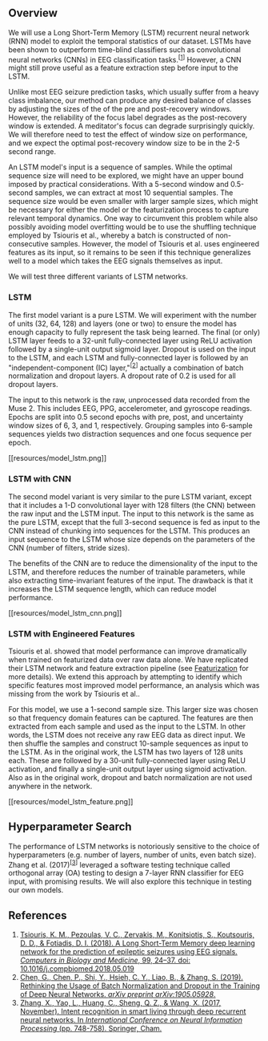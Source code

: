 ## Overview
We will use a Long Short-Term Memory (LSTM) recurrent neural network (RNN) model to exploit the temporal statistics of our dataset. LSTMs have been shown to outperform time-blind classifiers such as convolutional neural networks (CNNs) in EEG classification tasks.<sup>[[1](https://www.sciencedirect.com/science/article/pii/S001048251830132X#cebib0010)]</sup> However, a CNN might still prove useful as a feature extraction step before input to the LSTM.

Unlike most EEG seizure prediction tasks, which usually suffer from a heavy class imbalance, our method can produce any desired balance of classes by adjusting the sizes of the of the pre and post-recovery windows. However, the reliability of the focus label degrades as the post-recovery window is extended. A meditator's focus can degrade surprisingly quickly. We will therefore need to test the effect of window size on performance, and we expect the optimal post-recovery window size to be in the 2-5 second range.

An LSTM model's input is a sequence of samples. While the optimal sequence size will need to be explored, we might have an upper bound imposed by practical considerations. With a 5-second window and 0.5-second samples, we can extract at most 10 sequential samples. The sequence size would be even smaller with larger sample sizes, which might be necessary for either the model or the featurization process to capture relevant temporal dynamics. One way to circumvent this problem while also possibly avoiding model overfitting would be to use the shuffling technique employed by Tsiouris et al., whereby a batch is constructed of non-consecutive samples. However, the model of Tsiouris et al. uses engineered features as its input, so it remains to be seen if this technique generalizes well to a model which takes the EEG signals themselves as input.

We will test three different variants of LSTM networks.

### LSTM
The first model variant is a pure LSTM. We will experiment with the number of units (32, 64, 128) and layers (one or two) to ensure the model has enough capacity to fully represent the task being learned. The final (or only) LSTM layer feeds to a 32-unit fully-connected layer using ReLU activation followed by a single-unit output sigmoid layer. Dropout is used on the input to the LSTM, and each LSTM and fully-connected layer is followed by an "independent-component (IC) layer,"<sup>[[2](https://arxiv.org/abs/1905.05928)]</sup> actually a combination of batch normalization and dropout layers. A dropout rate of 0.2 is used for all dropout layers.

The input to this network is the raw, unprocessed data recorded from the Muse 2. This includes EEG, PPG, accelerometer, and gyroscope readings. Epochs are split into 0.5 second epochs with pre, post, and uncertainty window sizes of 6, 3, and 1, respectively. Grouping samples into 6-sample sequences yields two distraction sequences and one focus sequence per epoch.

[[resources/model_lstm.png]]

### LSTM with CNN
The second model variant is very similar to the pure LSTM variant, except that it includes a 1-D convolutional layer with 128 filters (the CNN) between the raw input and the LSTM input. The input to this network is the same as the pure LSTM, except that the full 3-second sequence is fed as input to the CNN instead of chunking into sequences for the LSTM. This produces an input sequence to the LSTM whose size depends on the parameters of the CNN (number of filters, stride sizes).

The benefits of the CNN are to reduce the dimensionality of the input to the LSTM, and therefore reduces the number of trainable parameters, while also extracting time-invariant features of the input. The drawback is that it increases the LSTM sequence length, which can reduce model performance.

[[resources/model_lstm_cnn.png]]

### LSTM with Engineered Features

Tsiouris et al. showed that model performance can improve dramatically when trained on featurized data over raw data alone. We have replicated their LSTM network and feature extraction pipeline (see [Featurization](Featurization) for more details). We extend this approach by attempting to identify which specific features most improved model performance, an analysis which was missing from the work by Tsiouris et al..

For this model, we use a 1-second sample size. This larger size was chosen so that frequency domain features can be captured. The features are then extracted from each sample and used as the input to the LSTM. In other words, the LSTM does not receive any raw EEG data as direct input. We then shuffle the samples and construct 10-sample sequences as input to the LSTM. As in the original work, the LSTM has two layers of 128 units each. These are followed by a 30-unit fully-connected layer using ReLU activation, and finally a single-unit output layer using sigmoid activation. Also as in the original work, dropout and batch normalization are not used anywhere in the network.

[[resources/model_lstm_feature.png]]

## Hyperparameter Search
The performance of LSTM networks is notoriously sensitive to the choice of hyperparameters (e.g. number of layers, number of units, even batch size). Zhang et al. (2017)<sup>[[3](https://link.springer.com/chapter/10.1007/978-3-319-70096-0_76)]</sup> leveraged a software testing technique called orthogonal array (OA) testing to design a 7-layer RNN classifier for EEG input, with promising results. We will also explore this technique in testing our own models.

## References
1. [Tsiouris, Κ. Μ., Pezoulas, V. C., Zervakis, M., Konitsiotis, S., Koutsouris, D. D., & Fotiadis, D. I. (2018). A Long Short-Term Memory deep learning network for the prediction of epileptic seizures using EEG signals. *Computers in Biology and Medicine*, 99, 24–37. doi: 10.1016/j.compbiomed.2018.05.019](https://www.sciencedirect.com/science/article/pii/S001048251830132X#cebib0010)
2. [Chen, G., Chen, P., Shi, Y., Hsieh, C. Y., Liao, B., & Zhang, S. (2019). Rethinking the Usage of Batch Normalization and Dropout in the Training of Deep Neural Networks. *arXiv preprint arXiv:1905.05928*.](https://arxiv.org/abs/1905.05928)
3. [Zhang, X., Yao, L., Huang, C., Sheng, Q. Z., & Wang, X. (2017, November). Intent recognition in smart living through deep recurrent neural networks. In *International Conference on Neural Information Processing* (pp. 748-758). Springer, Cham.](https://link.springer.com/chapter/10.1007/978-3-319-70096-0_76)